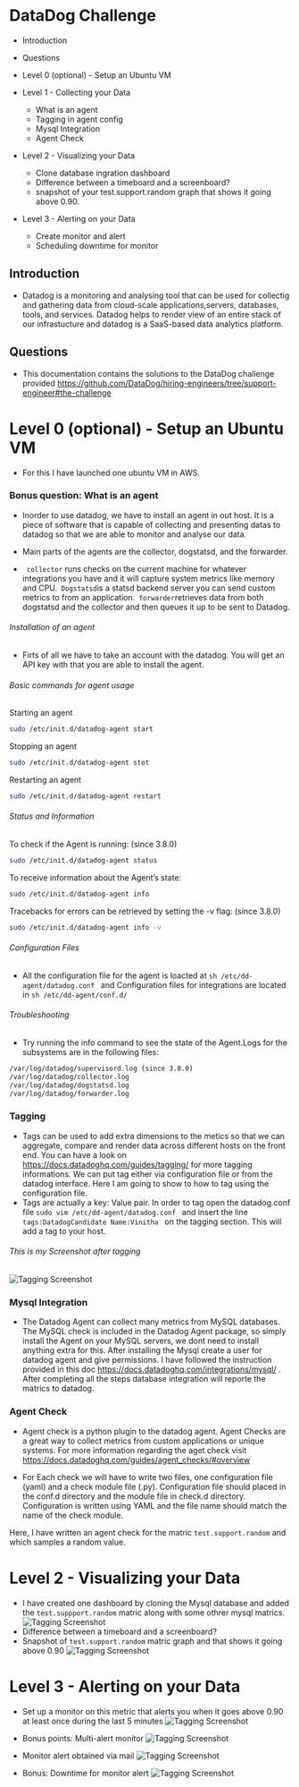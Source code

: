 # DataDog Challenge
* Introduction
* Questions
* Level 0 (optional) - Setup an Ubuntu VM
* Level 1 - Collecting your Data
   
    * What is an agent
    * Tagging in agent config 
    * Mysql Integration 
    * Agent Check
* Level 2 - Visualizing your Data
    * Clone database ingration dashboard
    * Difference between a timeboard and a screenboard?
    * snapshot of your test.support.random graph that shows it going above 0.90. 
    
* Level 3 - Alerting on your Data
    * Create monitor and alert 
    * Scheduling downtime for monitor 

## Introduction
   *  Datadog is a monitoring and analysing tool that can be used for collectig and gathering data from cloud-scale applications,servers, databases, tools, and services. Datadog helps to render view of an entire stack of our infrastucture and datadog is a SaaS-based data analytics platform.
   
## Questions
* This documentation contains the solutions to the DataDog challenge provided https://github.com/DataDog/hiring-engineers/tree/support-engineer#the-challenge

# Level 0 (optional) - Setup an Ubuntu VM
   * For this I have launched one ubuntu VM in AWS. 
   
### Bonus question: What is an agent
  * Inorder to use datadog, we have to install an agent in out host. It is a piece of software that is capable of collecting  and presenting datas to datadog so that we are able to monitor and analyse our data.
  
 * Main parts of the agents are the collector, dogstatsd, and the forwarder.

* ```` collector```` runs checks on the current machine for whatever integrations you have and it will capture system metrics like memory and CPU.```` Dogstatsd````is a statsd backend server you can send custom metrics to from an application.```` forwarder````retrieves data from both dogstatsd and the collector and then queues it up to be sent to Datadog.
  
     
###### Installation of an agent
   * Firts of all we have to take an account with the datadog. You will get an API key with that you are able to install the agent.
###### Basic commands for agent usage
  Starting an agent
````sh
sudo /etc/init.d/datadog-agent start
````
Stopping an agent
````sh
sudo /etc/init.d/datadog-agent stot
````
Restarting an agent
````sh
sudo /etc/init.d/datadog-agent restart
````
###### Status and Information

To check if the Agent is running: (since 3.8.0)
````sh
sudo /etc/init.d/datadog-agent status
````
To receive information about the Agent’s state:
```sh
sudo /etc/init.d/datadog-agent info
```
Tracebacks for errors can be retrieved by setting the -v flag: (since 3.8.0)
````sh
sudo /etc/init.d/datadog-agent info -v
````

###### Configuration Files

* All the configuration file for the agent is loacted at ````sh /etc/dd-agent/datadog.conf ```` and Configuration files for integrations are located in  `sh /etc/dd-agent/conf.d/`

###### Troubleshooting

* Try running the info command to see the state of the Agent.Logs for the subsystems are in the following files:

```sh 
/var/log/datadog/supervisord.log (since 3.8.0)
/var/log/datadog/collector.log
/var/log/datadog/dogstatsd.log
/var/log/datadog/forwarder.log
```

### Tagging 

  * Tags can be used to add extra dimensions to the metics so that we can aggregate, compare and render data across different hosts on the front end. You can have a look on https://docs.datadoghq.com/guides/tagging/ for more tagging informations. We can put tag either via configuration file or from the datadog interface. Here I am going to show to how to tag using the configuration file.
  * Tags are actually a key: Value pair. In order to tag open the datadog.conf file ``sudo vim /etc/dd-agent/datadog.conf `` and insert the line ``tags:DatadogCandidate Name:Vinitha `` on the tagging section. This will add a tag to your host.
  
  ###### This is my Screenshot after tagging 
 

![Tagging Screenshot](/images/tag.png)


### Mysql Integration

* The Datadog Agent can collect many metrics from MySQL databases. The MySQL check is included in the Datadog Agent package, so simply install the Agent on your MySQL servers, we dont need to install anything extra for this. After installing the Mysql create a user for datadog agent and give permissions. I have followed the instruction provided in this doc https://docs.datadoghq.com/integrations/mysql/ . After completing all the steps database integration will reporte the matrics to datadog.

### Agent Check
* Agent check is a python plugin to the datadog agent. Agent Checks are a great way to collect metrics from custom applications or unique systems. For more information regarding the aget check visit https://docs.datadoghq.com/guides/agent_checks/#overview

* For Each check we will have to write two files, one configuration file (yaml) and a check module file (.py). Configuration file should  placed in the conf.d directory and the module file in check.d directory. Configuration is written using YAML and the file name should match the name of the check module.

Here, I have written an agent check for the matric ```test.support.random``` and which samples a random value. 
# Level 2 - Visualizing your Data

* I have created one dashboard by cloning the Mysql database and added the ``test.suppport.random`` matric along with some othrer mysql matrics.
 ![Tagging Screenshot](/images/dashboard.png)
 * Difference between a timeboard and a screenboard?
 * Snapshot of ```test.support.random``` matric graph and that shows it going above 0.90
 ![Tagging Screenshot](/images/matricvalue_0.94.png)

# Level 3 - Alerting on your Data

* Set up a monitor on this metric that alerts you when it goes above 0.90 at least once during the last 5 minutes
![Tagging Screenshot](/images/alertcondition.png)
* Bonus points: Multi-alert monitor
![Tagging Screenshot](/images/multialert.png)

* Monitor alert obtained via mail 
![Tagging Screenshot](/images/alert.png)

* Bonus: Downtime for monitor alert
![Tagging Screenshot](/images/downtime.png)

